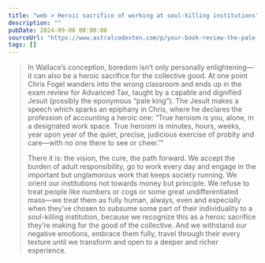 ```yaml
---
title: "web > Heroic sacrifice of working at soul-killing institutions"
description: ""
pubDate: 2024-09-08 00:00:00
sourceUrl: "https://www.astralcodexten.com/p/your-book-review-the-pale-king"
tags: []
---
```


> In Wallace’s conception, boredom isn’t only personally enlightening—it can also be a heroic sacrifice for the collective good. At one point Chris Fogel wanders into the wrong classroom and ends up in the exam review for Advanced Tax, taught by a capable and dignified Jesuit (possibly the eponymous “pale king”). The Jesuit makes a speech which sparks an epiphany in Chris, where he declares the profession of accounting a heroic one: “True heroism is you, alone, in a designated work space. True heroism is minutes, hours, weeks, year upon year of the quiet, precise, judicious exercise of probity and care—with no one there to see or cheer.’”
> 
> There it is: the vision, the cure, the path forward. We accept the burden of adult responsibility, go to work every day and engage in the important but unglamorous work that keeps society running. We orient our institutions not towards money but principle. We refuse to treat people like numbers or cogs or some great undifferentiated mass—we treat them as fully human, always, even and especially when they’ve chosen to subsume some part of their individuality to a soul-killing institution, because we recognize this as a heroic sacrifice they’re making for the good of the collective. And we withstand our negative emotions, embrace them fully, travel through their every texture until we transform and open to a deeper and richer experience.